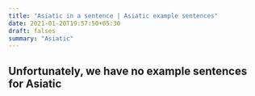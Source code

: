 ```yaml
---
title: "Asiatic in a sentence | Asiatic example sentences"
date: 2021-01-20T19:57:50+05:30
draft: falses
summary: "Asiatic"
---
```

## Unfortunately, we have no example sentences for Asiatic                 
